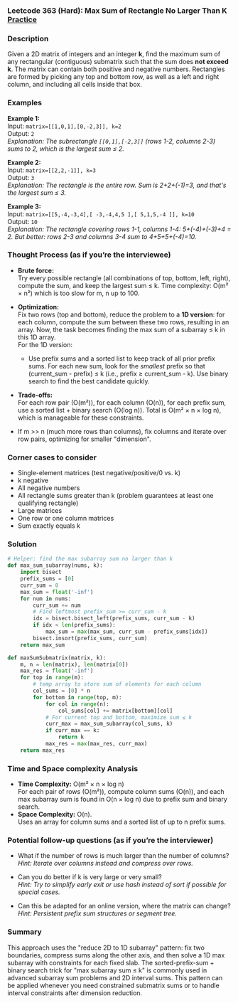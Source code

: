 ### Leetcode 363 (Hard): Max Sum of Rectangle No Larger Than K [Practice](https://leetcode.com/problems/max-sum-of-rectangle-no-larger-than-k)

### Description  
Given a 2D matrix of integers and an integer **k**, find the maximum sum of any rectangular (contiguous) submatrix such that the sum does **not exceed k**. The matrix can contain both positive and negative numbers. Rectangles are formed by picking any top and bottom row, as well as a left and right column, and including all cells inside that box.

### Examples  

**Example 1:**  
Input: `matrix=[[1,0,1],[0,-2,3]], k=2`  
Output: `2`  
*Explanation: The subrectangle `[[0,1],[-2,3]]` (rows 1-2, columns 2-3) sums to 2, which is the largest sum ≤ 2.*

**Example 2:**  
Input: `matrix=[[2,2,-1]], k=3`  
Output: `3`  
*Explanation: The rectangle is the entire row. Sum is 2+2+(-1)=3, and that's the largest sum ≤ 3.*

**Example 3:**  
Input: `matrix=[[5,-4,-3,4],[ -3,-4,4,5 ],[ 5,1,5,-4 ]], k=10`  
Output: `10`  
*Explanation: The rectangle covering rows 1-1, columns 1-4: 5+(-4)+(-3)+4 = 2. But better: rows 2-3 and columns 3-4 sum to 4+5+5+(-4)=10.*

### Thought Process (as if you’re the interviewee)  
- **Brute force:**  
  Try every possible rectangle (all combinations of top, bottom, left, right), compute the sum, and keep the largest sum ≤ k. Time complexity: O(m² × n²) which is too slow for m, n up to 100.

- **Optimization:**  
  Fix two rows (top and bottom), reduce the problem to a **1D version**: for each column, compute the sum between these two rows, resulting in an array. Now, the task becomes finding the max sum of a subarray ≤ k in this 1D array.  
  For the 1D version:  
  - Use prefix sums and a sorted list to keep track of all prior prefix sums. For each new sum, look for the *smallest* prefix so that (current_sum - prefix) ≤ k (i.e., prefix ≥ current_sum - k). Use binary search to find the best candidate quickly.

- **Trade-offs:**  
  For each row pair (O(m²)), for each column (O(n)), for each prefix sum, use a sorted list + binary search (O(log n)). Total is O(m² × n × log n), which is manageable for these constraints.

- If m >> n (much more rows than columns), fix columns and iterate over row pairs, optimizing for smaller "dimension".

### Corner cases to consider  
- Single-element matrices (test negative/positive/0 vs. k)
- k negative
- All negative numbers
- All rectangle sums greater than k (problem guarantees at least one qualifying rectangle)
- Large matrices
- One row or one column matrices
- Sum exactly equals k

### Solution

```python
# Helper: find the max subarray sum no larger than k
def max_sum_subarray(nums, k):
    import bisect
    prefix_sums = [0]
    curr_sum = 0
    max_sum = float('-inf')
    for num in nums:
        curr_sum += num
        # Find leftmost prefix_sum >= curr_sum - k
        idx = bisect.bisect_left(prefix_sums, curr_sum - k)
        if idx < len(prefix_sums):
            max_sum = max(max_sum, curr_sum - prefix_sums[idx])
        bisect.insort(prefix_sums, curr_sum)
    return max_sum

def maxSumSubmatrix(matrix, k):
    m, n = len(matrix), len(matrix[0])
    max_res = float('-inf')
    for top in range(m):
        # temp array to store sum of elements for each column
        col_sums = [0] * n
        for bottom in range(top, m):
            for col in range(n):
                col_sums[col] += matrix[bottom][col]
            # For current top and bottom, maximize sum ≤ k
            curr_max = max_sum_subarray(col_sums, k)
            if curr_max == k:
                return k
            max_res = max(max_res, curr_max)
    return max_res
```

### Time and Space complexity Analysis  

- **Time Complexity:** O(m² × n × log n)  
  For each pair of rows (O(m²)), compute column sums (O(n)), and each max subarray sum is found in O(n × log n) due to prefix sum and binary search.
- **Space Complexity:** O(n).  
  Uses an array for column sums and a sorted list of up to n prefix sums.

### Potential follow-up questions (as if you’re the interviewer)  

- What if the number of rows is much larger than the number of columns?  
  *Hint: Iterate over columns instead and compress over rows.*

- Can you do better if k is very large or very small?  
  *Hint: Try to simplify early exit or use hash instead of sort if possible for special cases.*

- Can this be adapted for an online version, where the matrix can change?  
  *Hint: Persistent prefix sum structures or segment tree.*

### Summary
This approach uses the "reduce 2D to 1D subarray" pattern: fix two boundaries, compress sums along the other axis, and then solve a 1D max subarray with constraints for each fixed slab. The sorted-prefix-sum + binary search trick for "max subarray sum ≤ k" is commonly used in advanced subarray sum problems and 2D interval sums. This pattern can be applied whenever you need constrained submatrix sums or to handle interval constraints after dimension reduction.